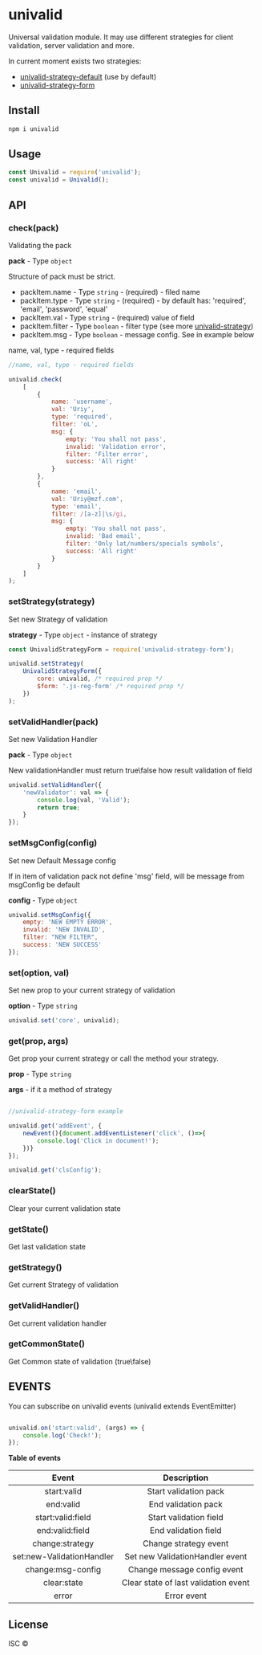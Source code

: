 # univalid

Universal validation module. It may use different strategies for client validation, server validation and more.

In current moment exists two strategies:

- [univalid-strategy-default](https://github.com/StetsD/univalid-strategy-default) (use by default)
- [univalid-strategy-form](https://github.com/StetsD/univalid-strategy-form)

## Install

```sh
npm i univalid
```


## Usage

```js
const Univalid = require('univalid');
const univalid = Univalid();
```


## API


### check(pack)

Validating the pack

**pack** - Type `object`

Structure of pack must be strict.

- packItem.name - Type `string` - (required) - filed name
- packItem.type - Type `string` - (required) - by default has: 'required', 'email', 'password', 'equal'
- packItem.val - Type `string` - (required) value of field
- packItem.filter - Type `boolean` - filter type (see more [univalid-strategy](https://github.com/StetsD/univalid-strategy))
- packItem.msg - Type `boolean` - message config. See in example below

name, val, type - required fields
```js
//name, val, type - required fields

univalid.check(
    [
        {
            name: 'username',
            val: 'Uriy',
            type: 'required',
            filter: 'oL',
            msg: {
                empty: 'You shall not pass',
                invalid: 'Validation error',
                filter: 'Filter error',
                success: 'All right'
            }
        },
        {
            name: 'email',
            val: 'Uriy@mzf.com',
            type: 'email',
            filter: /[a-z]|\s/gi,
            msg: {
                empty: 'You shall not pass',
                invalid: 'Bad email',
                filter: 'Only lat/numbers/specials symbols',
                success: 'All right'
            }
        }
    ]
);

```


### setStrategy(strategy)

Set new Strategy of validation

**strategy** - Type `object` - instance of strategy

```js
const UnivalidStrategyForm = require('univalid-strategy-form');

univalid.setStrategy(
    UnivalidStrategyForm({
        core: univalid, /* required prop */
        $form: '.js-reg-form' /* required prop */
    })
);
```


### setValidHandler(pack)

Set new Validation Handler

**pack** - Type `object`

New validationHandler must return true\false how result validation of field

```js
univalid.setValidHandler({
    'newValidator': val => {
        console.log(val, 'Valid');
        return true;
    }
});
```


### setMsgConfig(config)

Set new  Default Message config

If in item of validation pack not define 'msg' field, will be message from msgConfig be default 

**config** - Type `object`

```js
univalid.setMsgConfig({
    empty: 'NEW EMPTY ERROR', 
    invalid: 'NEW INVALID', 
    filter: "NEW FILTER", 
    success: 'NEW SUCCESS'
});
```


### set(option, val)

Set new prop to your current strategy of validation 

**option** - Type `string`

```js
univalid.set('core', univalid);
```


### get(prop, args)

Get prop your current strategy or call the method your strategy.  

**prop** - Type `string`

**args** - if it a method of strategy

```js

//univalid-strategy-form example

univalid.get('addEvent', {
    newEvent(){document.addEventListener('click', ()=>{
	    console.log('Click in document!');
    })}
});

univalid.get('clsConfig');

```


### clearState()

Clear your current validation state


### getState()

Get last validation state


### getStrategy()

Get current Strategy of validation


### getValidHandler()

Get current validation handler


### getCommonState()

Get Common state of validation (true\false)



## EVENTS

You can subscribe on univalid events (univalid extends EventEmitter)

```js

univalid.on('start:valid', (args) => {
    console.log('Check!');
});

```

**Table of events**

| Event | Description |
|:------:|:-----------:|
|start:valid|Start validation pack|
|end:valid|End validation pack|
|start:valid:field|Start validation field|
|end:valid:field|End validation field|
|change:strategy|Change strategy event|
|set:new-ValidationHandler|Set new ValidationHandler event|
|change:msg-config|Change message config event|
|clear:state|Clear state of last validation event|
|error|Error event|


## License
ISC ©
